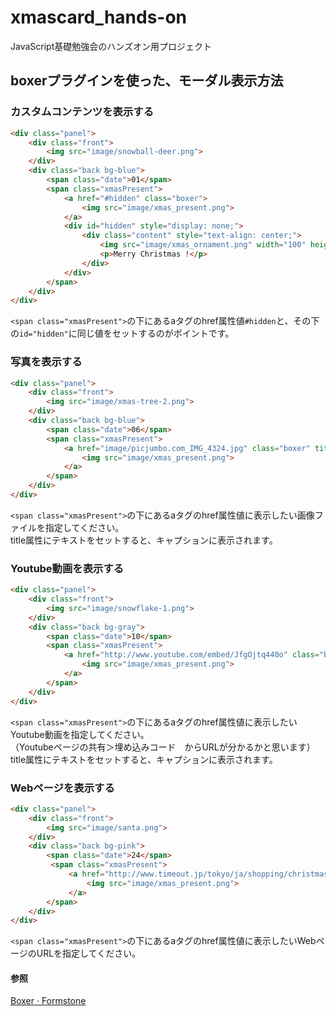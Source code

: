 # xmascard_hands-on
JavaScript基礎勉強会のハンズオン用プロジェクト
## boxerプラグインを使った、モーダル表示方法
### カスタムコンテンツを表示する
```html
<div class="panel">
    <div class="front">
        <img src="image/snowball-deer.png">
    </div>
    <div class="back bg-blue">
        <span class="date">01</span>
        <span class="xmasPresent">
            <a href="#hidden" class="boxer">
                <img src="image/xmas_present.png">
            </a>
            <div id="hidden" style="display: none;">
                <div class="content" style="text-align: center;">
                    <img src="image/xmas_ornament.png" width="100" height="131">
                    <p>Merry Christmas !</p>
                </div>
            </div>
        </span>
    </div>
</div>
```
`<span class="xmasPresent">`の下にあるaタグのhref属性値`#hidden`と、その下の`id="hidden"`に同じ値をセットするのがポイントです。

### 写真を表示する
```html
<div class="panel">
    <div class="front">
        <img src="image/xmas-tree-2.png">
    </div>
    <div class="back bg-blue">
        <span class="date">06</span>
        <span class="xmasPresent">
            <a href="image/picjumbo.com_IMG_4324.jpg" class="boxer" title="クリスマスツリー">
                <img src="image/xmas_present.png">
            </a>
        </span>
    </div>
</div>
```
`<span class="xmasPresent">`の下にあるaタグのhref属性値に表示したい画像ファイルを指定してください。  
title属性にテキストをセットすると、キャプションに表示されます。

### Youtube動画を表示する
```html
<div class="panel">
    <div class="front">
        <img src="image/snowflake-1.png">
    </div>
    <div class="back bg-gray">
        <span class="date">10</span>
        <span class="xmasPresent">
            <a href="http://www.youtube.com/embed/JfgOjtq440o" class="boxer" title="back number クリスマスソング">
                <img src="image/xmas_present.png">
            </a>
        </span>
    </div>
</div>
```
`<span class="xmasPresent">`の下にあるaタグのhref属性値に表示したいYoutube動画を指定してください。  
（Youtubeページの共有＞埋め込みコード　からURLが分かるかと思います）  
title属性にテキストをセットすると、キャプションに表示されます。

### Webページを表示する
```html
<div class="panel">
    <div class="front">
        <img src="image/santa.png">
    </div>
    <div class="back bg-pink">
        <span class="date">24</span>
         <span class="xmasPresent">
             <a href="http://www.timeout.jp/tokyo/ja/shopping/christmasmarket" class="boxer">
                 <img src="image/xmas_present.png">
             </a>
        </span>
    </div>
</div>
```
`<span class="xmasPresent">`の下にあるaタグのhref属性値に表示したいWebページのURLを指定してください。  

#### 参照
[Boxer · Formstone](http://classic.formstone.it/components/boxer)
